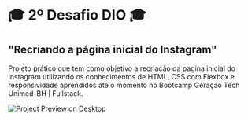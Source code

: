 # 🎓 2º Desafio DIO 🎓
## "Recriando a página inicial do Instagram"

Projeto prático que tem como objetivo a recriação da pagina inicial do Instagram utilizando os conhecimentos de HTML, CSS com Flexbox e responsividade aprendidos até o momento no Bootcamp Geração Tech Unimed-BH | Fullstack.

![Project Preview on Desktop](https://i.imgur.com/2lAlibN.png "Project Preview on Desktop")
